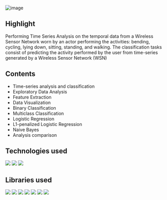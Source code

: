 
![image](https://github.com/prathmeshlonkar10/Time-Series-Analysis-with-Activity-Recognition-system-based-on-Multisensor-data-fusion-AReM-/assets/66990159/c0eb5df5-4120-441c-b853-cb0316318b2e)

## Highlight
Performing Time Series Analysis on the temporal data from a Wireless Sensor Network worn by an actor performing the activities: bending, cycling, lying down, sitting, standing, and walking. The classification tasks consist of predicting the activity performed by the user from time-series generated by a Wireless Sensor Network (WSN)

## Contents
- Time-series analysis and classification
- Exploratory Data Analysis
- Feature Extraction
- Data Visualization
- Binary Classification
- Multiclass Classification
- Logistic Regression
- L1-penalized Logistic Regression
- Naive Bayes
- Analysis comparison

## Technologies used
![](https://img.shields.io/badge/Python-3776AB.svg?style=for-the-badge&logo=Python&logoColor=white)
![](https://img.shields.io/badge/Jupyter-F37626.svg?style=for-the-badge&logo=Jupyter&logoColor=white)
![](https://img.shields.io/badge/Microsoft%20Excel-217346.svg?style=for-the-badge&logo=Microsoft-Excel&logoColor=white)

## Libraries used
![](https://img.shields.io/badge/pandas-150458.svg?style=for-the-badge&logo=pandas&logoColor=white)
![](https://img.shields.io/badge/NumPy-013243.svg?style=for-the-badge&logo=NumPy&logoColor=white)
![](https://github.com/prathmeshlonkar10/Power-Output-prediction-for-Combined-Cycle-Power-Plant/assets/66990159/e0feeb25-88e2-412a-baad-39d1e02269c5)
![](https://img.shields.io/badge/scikitlearn-F7931E.svg?style=for-the-badge&logo=scikit-learn&logoColor=white)
![](https://camo.githubusercontent.com/58bfe5f46be0cf6c7d0b34f17a83ad69250fc9180ef95018eacfd283cdc61c10/68747470733a2f2f696d672e736869656c64732e696f2f62616467652f4d6174706c6f746c69622d3243324437323f7374796c653d666f722d7468652d6261646765266c6f676f3d6d6174706c6f746c6962266c6f676f436f6c6f723d7768697465)
![](https://img.shields.io/badge/tqdm-FFC107.svg?style=for-the-badge&logo=tqdm&logoColor=black)
![](https://github.com/prathmeshlonkar10/Power-Output-prediction-for-Combined-Cycle-Power-Plant/assets/66990159/bf6ca043-e519-4e60-b676-48dfab267a8e)


